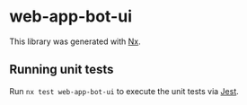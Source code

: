 # web-app-bot-ui

This library was generated with [Nx](https://nx.dev).

## Running unit tests

Run `nx test web-app-bot-ui` to execute the unit tests via [Jest](https://jestjs.io).
